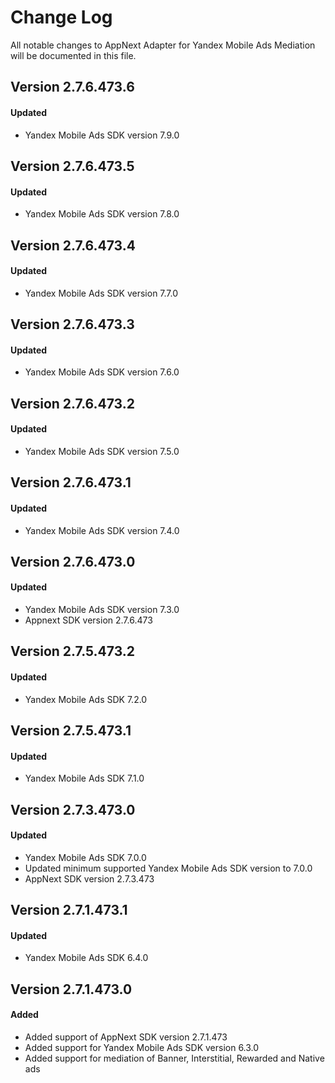 # Change Log
All notable changes to AppNext Adapter for Yandex Mobile Ads Mediation will be documented in this file.

## Version 2.7.6.473.6

#### Updated
* Yandex Mobile Ads SDK version 7.9.0

## Version 2.7.6.473.5

#### Updated
* Yandex Mobile Ads SDK version 7.8.0

## Version 2.7.6.473.4

#### Updated
* Yandex Mobile Ads SDK version 7.7.0

## Version 2.7.6.473.3

#### Updated
* Yandex Mobile Ads SDK version 7.6.0

## Version 2.7.6.473.2

#### Updated
* Yandex Mobile Ads SDK version 7.5.0

## Version 2.7.6.473.1

#### Updated
* Yandex Mobile Ads SDK version 7.4.0

## Version 2.7.6.473.0

#### Updated
* Yandex Mobile Ads SDK version 7.3.0
* Appnext SDK version 2.7.6.473

## Version 2.7.5.473.2

#### Updated
* Yandex Mobile Ads SDK 7.2.0

## Version 2.7.5.473.1

#### Updated
* Yandex Mobile Ads SDK 7.1.0

## Version 2.7.3.473.0

#### Updated
* Yandex Mobile Ads SDK 7.0.0
* Updated minimum supported Yandex Mobile Ads SDK version to 7.0.0
* AppNext SDK version 2.7.3.473

## Version 2.7.1.473.1

#### Updated
* Yandex Mobile Ads SDK 6.4.0

## Version 2.7.1.473.0

#### Added
* Added support of AppNext SDK version 2.7.1.473
* Added support for Yandex Mobile Ads SDK version 6.3.0
* Added support for mediation of Banner, Interstitial, Rewarded and Native ads
